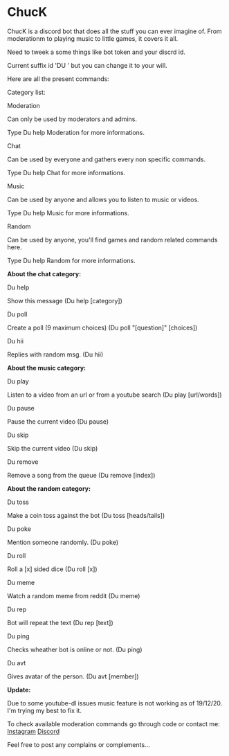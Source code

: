 # ChucK
ChucK is a discord bot that does all the stuff you can ever imagine of. From moderationm to playing music to little games, it covers it all.

Need to tweek a some things like bot token and your discrd id.

Current suffix id 'DU ' but you can change it to your will.

Here are all the present commands:

Category list:

Moderation

Can only be used by moderators and admins.

Type Du help Moderation for more informations.

Chat

Can be used by everyone and gathers every non specific commands.

Type Du help Chat for more informations.

Music

Can be used by anyone and allows you to listen to music or videos.

Type Du help Music for more informations.

Random

Can be used by anyone, you'll find games and random related commands here.

Type Du help Random for more informations.




**About the chat category:**

Du help

Show this message (Du help [category])

Du poll

Create a poll (9 maximum choices) (Du poll "[question]" [choices])

Du hii

Replies with random msg. (Du hii)




**About the music category:**

Du play

Listen to a video from an url or from a youtube search (Du play [url/words])

Du pause

Pause the current video (Du pause)

Du skip

Skip the current video (Du skip)

Du remove

Remove a song from the queue (Du remove [index])




**About the random category:**

Du toss

Make a coin toss against the bot (Du toss [heads/tails])

Du poke

Mention someone randomly. (Du poke)

Du roll

Roll a [x] sided dice (Du roll [x])

Du meme

Watch a random meme from reddit (Du meme)

Du rep

Bot will repeat the text (Du rep [text])

Du ping

Checks wheather bot is online or not. (Du ping)

Du avt

Gives avatar of the person. (Du avt [member])


**Update:**

Due to some youtube-dl issues music feature is not working as of 19/12/20. I'm trying my best to fix it.

To check available moderation commands go through code or contact me: [Instagram](https://www.instagram.com/___y.o.g.e.s.h_/) [Discord](https://discord.gg/9Gg276D)

Feel free to post any complains or complements...

